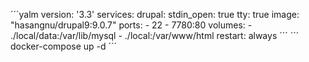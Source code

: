 ´´´yalm
version: '3.3'
services:
  drupal:
    stdin_open: true
    tty: true
    image: "hasangnu/drupal9:9.0.7"
    ports:
      - 22
      - 7780:80
    volumes:
      - ./local/data:/var/lib/mysql
      - ./local:/var/www/html
    restart: always
´´´
´´´
docker-compose up -d
´´´
